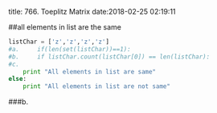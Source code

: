 title: 766. Toeplitz Matrix
date:2018-02-25 02:19:11

##all elements in list are the same
```python
listChar = ['z','z','z','z']
#a.     if(len(set(listChar))==1):
#b.     if listChar.count(listChar[0]) == len(listChar):
#c.     
	print "All elements in list are same"
else:
	print "All elements in list are not same"
```
###b.
